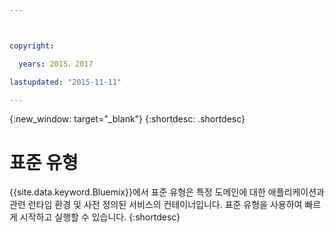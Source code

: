 ```yaml
---



copyright:

  years: 2015，2017

lastupdated: "2015-11-11"

---
```


{:new_window: target="_blank"}
{:shortdesc: .shortdesc}

# 표준 유형

{{site.data.keyword.Bluemix}}에서 표준 유형은 특정 도메인에 대한 애플리케이션과 관련 런타임 환경 및 사전 정의된 서비스의 컨테이너입니다. 표준 유형을 사용하여 빠르게 시작하고 실행할 수 있습니다.
{:shortdesc}
